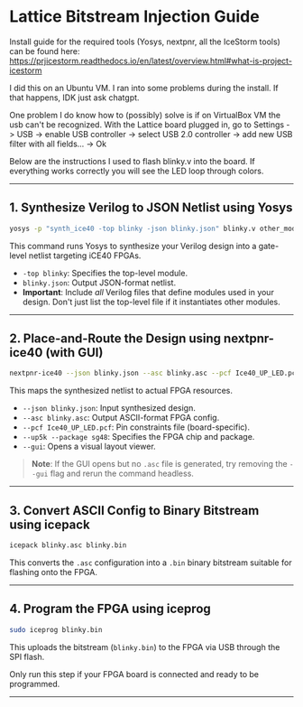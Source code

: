 # Lattice Bitstream Injection Guide

Install guide for the required tools (Yosys, nextpnr, all the IceStorm tools) can be found here: https://prjicestorm.readthedocs.io/en/latest/overview.html#what-is-project-icestorm

I did this on an Ubuntu VM. I ran into some problems during the install. If that happens, IDK just ask chatgpt.

One problem I do know how to (possibly) solve is if on VirtualBox VM the usb can't be recognized. With the Lattice board plugged in, go to Settings -> USB -> enable USB controller -> select USB 2.0 controller -> add new USB filter with all fields... -> Ok

Below are the instructions I used to flash blinky.v into the board. If everything works correctly you will see the LED loop through colors. 

---

## 1. Synthesize Verilog to JSON Netlist using Yosys

```bash
yosys -p "synth_ice40 -top blinky -json blinky.json" blinky.v other_module1.v other_module2.v
```

This command runs Yosys to synthesize your Verilog design into a gate-level netlist targeting iCE40 FPGAs.

- `-top blinky`: Specifies the top-level module.
- `blinky.json`: Output JSON-format netlist.
- **Important**: Include *all* Verilog files that define modules used in your design. Don't just list the top-level file if it instantiates other modules.

---

## 2. Place-and-Route the Design using nextpnr-ice40 (with GUI)

```bash
nextpnr-ice40 --json blinky.json --asc blinky.asc --pcf Ice40_UP_LED.pcf --up5k --package sg48 --gui
```

This maps the synthesized netlist to actual FPGA resources.

- `--json blinky.json`: Input synthesized design.
- `--asc blinky.asc`: Output ASCII-format FPGA config.
- `--pcf Ice40_UP_LED.pcf`: Pin constraints file (board-specific).
- `--up5k --package sg48`: Specifies the FPGA chip and package.
- `--gui`: Opens a visual layout viewer.

> **Note**: If the GUI opens but no `.asc` file is generated, try removing the `--gui` flag and rerun the command headless.

---

## 3. Convert ASCII Config to Binary Bitstream using icepack

```bash
icepack blinky.asc blinky.bin
```

This converts the `.asc` configuration into a `.bin` binary bitstream suitable for flashing onto the FPGA.

---

## 4. Program the FPGA using iceprog

```bash
sudo iceprog blinky.bin
```

This uploads the bitstream (`blinky.bin`) to the FPGA via USB through the SPI flash.

Only run this step if your FPGA board is connected and ready to be programmed.

---


